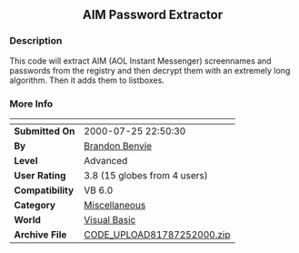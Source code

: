 ﻿<div align="center">

## AIM Password Extractor


</div>

### Description

This code will extract AIM (AOL Instant Messenger) screennames and passwords from the registry and then decrypt them with an extremely long algorithm. Then it adds them to listboxes.
 
### More Info
 


<span>             |<span>
---                |---
**Submitted On**   |2000-07-25 22:50:30
**By**             |[Brandon Benvie](https://github.com/Planet-Source-Code/PSCIndex/blob/master/ByAuthor/brandon-benvie.md)
**Level**          |Advanced
**User Rating**    |3.8 (15 globes from 4 users)
**Compatibility**  |VB 6\.0
**Category**       |[Miscellaneous](https://github.com/Planet-Source-Code/PSCIndex/blob/master/ByCategory/miscellaneous__1-1.md)
**World**          |[Visual Basic](https://github.com/Planet-Source-Code/PSCIndex/blob/master/ByWorld/visual-basic.md)
**Archive File**   |[CODE\_UPLOAD81787252000\.zip](https://github.com/Planet-Source-Code/brandon-benvie-aim-password-extractor__1-10069/archive/master.zip)








